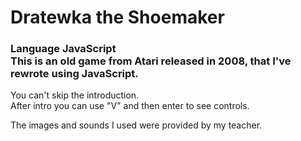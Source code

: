# Dratewka the Shoemaker
### Language JavaScript<br/>This is an old game from Atari released in 2008, that I've rewrote using JavaScript.
You can't skip the introduction.  
After intro you can use "V" and then enter to see controls.

The images and sounds I used were provided by my teacher.
